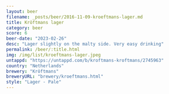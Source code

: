 ```yaml
---
layout: beer
filename: _posts/beer/2016-11-09-kroeftmans-lager.md
title: Kröftmans lager
category: beer
score: 6
beer-date: "2023-02-26"
desc: "Lager slightly on the malty side. Very easy drinking"
permalink: /beer/:title.html
img: /img/list/kroeftmans-lager.jpeg
untappd: "https://untappd.com/b/kroftmans-kroftmans/2745963"
country: "Netherlands"
brewery: "Kröftmans"
breweryURL: "brewery/kroeftmans.html"
style: "Lager - Pale"
---
```

